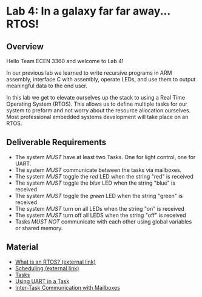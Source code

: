 # Lab 4: In a galaxy far far away... RTOS!

## Overview

Hello Team ECEN 3360 and welcome to Lab 4!

In our previous lab we learned to write recursive programs in ARM assembly,
interface C with assembly, operate LEDs, and use them to output meaningful
data to the end user.

In this lab we get to elevate ourselves up the stack to using a Real Time
Operating System (RTOS). This allows us to define multiple tasks
for our system to preform and not worry about the resource allocation ourselves.
Most professional embedded systems development will take place on an RTOS.

## Deliverable Requirements

- The system _MUST_ have at least two Tasks. One for light control, one for UART.
- The system _MUST_ communicate between the tasks via mailboxes.
- The system _MUST_ toggle the _red_ LED when the string "red" is received
- The system _MUST_ toggle the _blue_ LED when the string "blue" is received
- The system _MUST_ toggle the _green_ LED when the string "green" is received
- The system _MUST_ turn on all LEDs when the string "on" is received
- The system _MUST_ turn off all LEDS when the string "off" is received
- Tasks _MUST NOT_ communicate with each other using global variables or shared memory.


## Material

- [What is an RTOS? (external link)](https://en.wikipedia.org/wiki/Real-time_operating_system)
- [Scheduling (external link)](https://en.wikipedia.org/wiki/Scheduling_(computing))
- [Tasks](tasks.md)
- [Using UART in a Task](uart.md)
- [Inter-Task Communication with Mailboxes](mailboxes.md)
